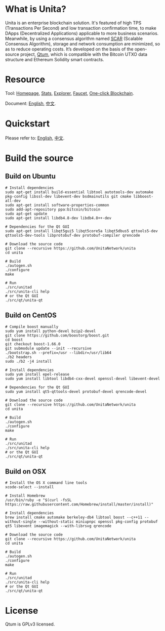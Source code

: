 # What is Unita?

Unita is an enterprise blockchain solution. It's featured of high TPS (Transactions Per Second) and low transaction confirmation time, to make DApps (Decentralized Applications) applicable to more business scenarios. Meanwhile, by using a consensus algorithm named [SCAR](https://doc.unita.network/en/SCAR-Consensus/) (Scalable Consensus Algorithm), storage and network consumption are minimized, so as to reduce operating costs. It’s developed on the basis of the open-source project, [Qtum](https://github.com/qtumproject/qtum), which is compatible with the Bitcoin UTXO data structure and Ethereum Solidity smart contracts.

# Resource
Tool: [Homepage](https://unita.network), [Stats](https://stats.unita.network), [Explorer](https://explorer.unita.network), [Faucet](https://faucet.unita.network), [One-click Blockchain](https://chain.unita.network).

Document: [English](https://doc.unita.network/en/), [中文](https://doc.unita.network/zh/).

# Quickstart
Please refer to: [English](https://doc.unita.network/en/Unita-Quick-Start/), [中文](https://doc.unita.network/zh/Unita-Quick-Start/).

# Build the source
## Build on Ubuntu
```
# Install dependencies
sudo apt-get install build-essential libtool autotools-dev automake pkg-config libssl-dev libevent-dev bsdmainutils git cmake libboost-all-dev
sudo apt-get install software-properties-common
sudo add-apt-repository ppa:bitcoin/bitcoin
sudo apt-get update
sudo apt-get install libdb4.8-dev libdb4.8++-dev

# Dependencies for the Qt GUI
sudo apt-get install libqt5gui5 libqt5core5a libqt5dbus5 qttools5-dev qttools5-dev-tools libprotobuf-dev protobuf-compiler qrencode

# Download the source code
git clone --recursive https://github.com/UnitaNetwork/unita
cd unita

# Build
./autogen.sh
./configure 
make

# Run
./src/unitad
./src/unita-cli help
# or the Qt GUI
./src/qt/unita-qt
```

## Build on CentOS
```
# Compile boost manually
sudo yum install python-devel bzip2-devel
git clone https://github.com/boostorg/boost.git
cd boost
git checkout boost-1.66.0
git submodule update --init --recursive
./bootstrap.sh --prefix=/usr --libdir=/usr/lib64
./b2 headers
sudo ./b2 -j4 install

# Install dependencies
sudo yum install epel-release
sudo yum install libtool libdb4-cxx-devel openssl-devel libevent-devel

# Dependencies for the Qt GUI
sudo yum install qt5-qttools-devel protobuf-devel qrencode-devel

# Download the source code
git clone --recursive https://github.com/UnitaNetwork/unita
cd unita

# Build
./autogen.sh
./configure 
make

# Run
./src/unitad
./src/unita-cli help
# or the Qt GUI
./src/qt/unita-qt
```

## Build on OSX
```
# Install the OS X command line tools
xcode-select --install

# Install Homebrew
/usr/bin/ruby -e "$(curl -fsSL https://raw.githubusercontent.com/Homebrew/install/master/install)"

# Install dependencies
brew install cmake automake berkeley-db4 libtool boost --c++11 --without-single --without-static miniupnpc openssl pkg-config protobuf qt5 libevent imagemagick --with-librsvg qrencode

# Download the source code
git clone --recursive https://github.com/UnitaNetwork/unita
cd unita

# Build
./autogen.sh
./configure 
make

# Run
./src/unitad
./src/unita-cli help
# or the Qt GUI
./src/qt/unita-qt
```

# License
Qtum is GPLv3 licensed.